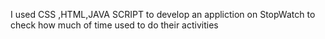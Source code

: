 I used CSS ,HTML,JAVA SCRIPT to develop an appliction on StopWatch to check how much of time used to do their activities
